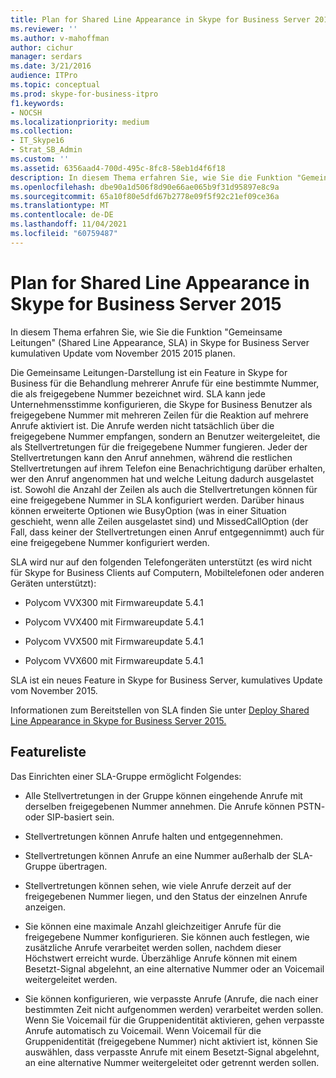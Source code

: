 ```yaml
---
title: Plan for Shared Line Appearance in Skype for Business Server 2015
ms.reviewer: ''
ms.author: v-mahoffman
author: cichur
manager: serdars
ms.date: 3/21/2016
audience: ITPro
ms.topic: conceptual
ms.prod: skype-for-business-itpro
f1.keywords:
- NOCSH
ms.localizationpriority: medium
ms.collection:
- IT_Skype16
- Strat_SB_Admin
ms.custom: ''
ms.assetid: 6356aad4-700d-495c-8fc8-58eb1d4f6f18
description: In diesem Thema erfahren Sie, wie Sie die Funktion "Gemeinsame Leitungen" (Shared Line Appearance, SLA) in Skype for Business Server kumulativen Update vom November 2015 2015 planen.
ms.openlocfilehash: dbe90a1d506f8d90e66ae065b9f31d95897e8c9a
ms.sourcegitcommit: 65a10f80e5dfd67b2778e09f5f92c21ef09ce36a
ms.translationtype: MT
ms.contentlocale: de-DE
ms.lasthandoff: 11/04/2021
ms.locfileid: "60759487"
---
```

# <a name="plan-for-shared-line-appearance-in-skype-for-business-server-2015"></a>Plan for Shared Line Appearance in Skype for Business Server 2015
 
In diesem Thema erfahren Sie, wie Sie die Funktion "Gemeinsame Leitungen" (Shared Line Appearance, SLA) in Skype for Business Server kumulativen Update vom November 2015 2015 planen. 
  
Die Gemeinsame Leitungen-Darstellung ist ein Feature in Skype for Business für die Behandlung mehrerer Anrufe für eine bestimmte Nummer, die als freigegebene Nummer bezeichnet wird. SLA kann jede Unternehmensstimme konfigurieren, die Skype for Business Benutzer als freigegebene Nummer mit mehreren Zeilen für die Reaktion auf mehrere Anrufe aktiviert ist. Die Anrufe werden nicht tatsächlich über die freigegebene Nummer empfangen, sondern an Benutzer weitergeleitet, die als Stellvertretungen für die freigegebene Nummer fungieren. Jeder der Stellvertretungen kann den Anruf annehmen, während die restlichen Stellvertretungen auf ihrem Telefon eine Benachrichtigung darüber erhalten, wer den Anruf angenommen hat und welche Leitung dadurch ausgelastet ist. Sowohl die Anzahl der Zeilen als auch die Stellvertretungen können für eine freigegebene Nummer in SLA konfiguriert werden. Darüber hinaus können erweiterte Optionen wie BusyOption (was in einer Situation geschieht, wenn alle Zeilen ausgelastet sind) und MissedCallOption (der Fall, dass keiner der Stellvertretungen einen Anruf entgegennimmt) auch für eine freigegebene Nummer konfiguriert werden.
  
SLA wird nur auf den folgenden Telefongeräten unterstützt (es wird nicht für Skype for Business Clients auf Computern, Mobiltelefonen oder anderen Geräten unterstützt): 
  
- Polycom VVX300 mit Firmwareupdate 5.4.1
    
- Polycom VVX400 mit Firmwareupdate 5.4.1
    
- Polycom VVX500 mit Firmwareupdate 5.4.1
    
- Polycom VVX600 mit Firmwareupdate 5.4.1
    
SLA ist ein neues Feature in Skype for Business Server, kumulatives Update vom November 2015. 
  
Informationen zum Bereitstellen von SLA finden Sie unter [Deploy Shared Line Appearance in Skype for Business Server 2015.](../../deploy/deploy-enterprise-voice/deploy-shared-line-appearance.md)
  
## <a name="feature-list"></a>Featureliste

Das Einrichten einer SLA-Gruppe ermöglicht Folgendes:
  
- Alle Stellvertretungen in der Gruppe können eingehende Anrufe mit derselben freigegebenen Nummer annehmen. Die Anrufe können PSTN- oder SIP-basiert sein.
    
- Stellvertretungen können Anrufe halten und entgegennehmen.
    
- Stellvertretungen können Anrufe an eine Nummer außerhalb der SLA-Gruppe übertragen.
    
- Stellvertretungen können sehen, wie viele Anrufe derzeit auf der freigegebenen Nummer liegen, und den Status der einzelnen Anrufe anzeigen.
    
- Sie können eine maximale Anzahl gleichzeitiger Anrufe für die freigegebene Nummer konfigurieren. Sie können auch festlegen, wie zusätzliche Anrufe verarbeitet werden sollen, nachdem dieser Höchstwert erreicht wurde. Überzählige Anrufe können mit einem Besetzt-Signal abgelehnt, an eine alternative Nummer oder an Voicemail weitergeleitet werden.
    
- Sie können konfigurieren, wie verpasste Anrufe (Anrufe, die nach einer bestimmten Zeit nicht aufgenommen werden) verarbeitet werden sollen. Wenn Sie Voicemail für die Gruppenidentität aktivieren, gehen verpasste Anrufe automatisch zu Voicemail. Wenn Voicemail für die Gruppenidentität (freigegebene Nummer) nicht aktiviert ist, können Sie auswählen, dass verpasste Anrufe mit einem Besetzt-Signal abgelehnt, an eine alternative Nummer weitergeleitet oder getrennt werden sollen.
    


